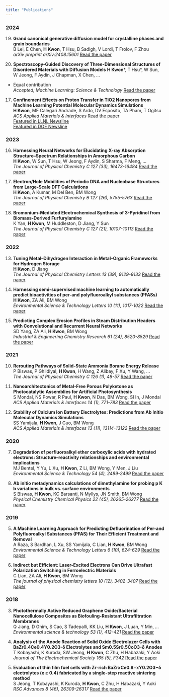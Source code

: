 ```yaml
---
title: "Publications"
---
```


### 2024

19. **Grand canonical generative diffusion model for crystalline phases and grain boundaries**  
   B Lei, E Chen, **H Kwon**, T Hsu, B Sadigh, V Lordi, T Frolov, F Zhou  
   *arXiv preprint arXiv:2408.15601*
   [Read the paper](https://arxiv.org/abs/2408.15601)


18. **Spectroscopy-Guided Discovery of Three-Dimensional Structures of Disordered Materials with Diffusion Models**
   **H Kwon***, T Hsu*, W Sun, W Jeong, F Aydin, J Chapman, X Chen, ...  
   * Equal contribution  
   *Accepted; Machine Learning: Science & Technology*
   [Read the paper](https://arxiv.org/abs/2312.05472)

17. **Confinement Effects on Proton Transfer in TiO2 Nanopores from Machine Learning Potential Molecular Dynamics Simulations**  
   **H Kwon**, MF Calegari Andrade, S Ardo, DV Esposito, TA Pham, T Ogitsu  
   *ACS Applied Materials & Interfaces*
   [Read the paper](https://pubs.acs.org/doi/abs/10.1021/acsami.4c02339)  
   [Featured in LLNL Newsline](https://www.llnl.gov/article/51441/nano-confinement-may-be-key-improving-hydrogen-production)  
   [Featured in DOE Newsline](https://www.energy.gov/eere/h2awsm/articles/hydrogen-team-research-featured-cover-acs-applied-materials-interfaces)

### 2023

16. **Harnessing Neural Networks for Elucidating X-ray Absorption Structure–Spectrum Relationships in Amorphous Carbon**  
   **H Kwon**, W Sun, T Hsu, W Jeong, F Aydin, S Sharma, F Meng, ...  
   *The Journal of Physical Chemistry C 127 (33), 16473-16484*
   [Read the paper](https://pubs.acs.org/doi/abs/10.1021/acs.jpcc.3c02029)

15. **Electron/Hole Mobilities of Periodic DNA and Nucleobase Structures from Large-Scale DFT Calculations**  
   **H Kwon**, A Kumar, M Del Ben, BM Wong  
   *The Journal of Physical Chemistry B 127 (26), 5755-5763*
   [Read the paper](https://pubs.acs.org/doi/abs/10.1021/acs.jpcb.2c09141)

14. **Bromonium-Mediated Electrochemical Synthesis of 3-Pyridinol from Biomass-Derived Furfurylamine**  
   K Yan, **H Kwon**, M Huddleston, D Jiang, Y Sun  
   *The Journal of Physical Chemistry C 127 (21), 10107-10113*
   [Read the paper](https://pubs.acs.org/doi/abs/10.1021/acs.jpcc.3c02245)

### 2022

13. **Tuning Metal–Dihydrogen Interaction in Metal–Organic Frameworks for Hydrogen Storage**  
   **H Kwon**, D Jiang  
   *The Journal of Physical Chemistry Letters 13 (39), 9129-9133*
   [Read the paper](https://pubs.acs.org/doi/abs/10.1021/acs.jpclett.2c02628)

12. **Harnessing semi-supervised machine learning to automatically predict bioactivities of per-and polyfluoroalkyl substances (PFASs)**  
   **H Kwon**, ZA Ali, BM Wong  
   *Environmental Science & Technology Letters 10 (11), 1017-1022*
   [Read the paper](https://pubs.acs.org/doi/abs/10.1021/acs.estlett.2c00530)

11. **Predicting Complex Erosion Profiles in Steam Distribution Headers with Convolutional and Recurrent Neural Networks**  
   SD Yang, ZA Ali, **H Kwon**, BM Wong  
   *Industrial & Engineering Chemistry Research 61 (24), 8520-8529*
   [Read the paper](https://pubs.acs.org/doi/abs/10.1021/acs.iecr.1c04712)

### 2021

10. **Rerouting Pathways of Solid-State Ammonia Borane Energy Release**  
    P Biswas, P Ghildiyal, **H Kwon**, H Wang, Z Alibay, F Xu, Y Wang, ...  
    *The Journal of Physical Chemistry C 126 (1), 48-57*
    [Read the paper](https://pubs.acs.org/doi/abs/10.1021/acs.jpcc.1c08985)

9. **Nanoarchitectonics of Metal-Free Porous Polyketone as Photocatalytic Assemblies for Artificial Photosynthesis**  
    S Mondal, NS Powar, R Paul, **H Kwon**, N Das, BM Wong, SI In, J Mondal  
    *ACS Applied Materials & Interfaces 14 (1), 771-783*
    [Read the paper](https://pubs.acs.org/doi/abs/10.1021/acsami.1c18626)

8. **Stability of Calcium Ion Battery Electrolytes: Predictions from Ab Initio Molecular Dynamics Simulations**  
    SS Yamijala, **H Kwon**, J Guo, BM Wong  
    *ACS Applied Materials & Interfaces 13 (11), 13114-13122*
    [Read the paper](https://pubs.acs.org/doi/abs/10.1021/acsami.0c21716)

### 2020

7. **Degradation of perfluoroalkyl ether carboxylic acids with hydrated electrons: Structure–reactivity relationships and environmental implications**  
    MJ Bentel, Y Yu, L Xu, **H Kwon**, Z Li, BM Wong, Y Men, J Liu  
    *Environmental Science & Technology 54 (4), 2489-2499*
    [Read the paper](https://pubs.acs.org/doi/abs/10.1021/acs.est.9b05869)

6. **Ab initio metadynamics calculations of dimethylamine for probing p K b variations in bulk vs. surface environments**  
    S Biswas, **H Kwon**, KC Barsanti, N Myllys, JN Smith, BM Wong  
    *Physical Chemistry Chemical Physics 22 (45), 26265-26277*
    [Read the paper](https://pubs.rsc.org/en/content/articlehtml/2020/cp/d0cp03832f)

### 2019

5. **A Machine Learning Approach for Predicting Defluorination of Per-and Polyfluoroalkyl Substances (PFAS) for Their Efficient Treatment and Removal**  
    A Raza, S Bardhan, L Xu, SS Yamijala, C Lian, **H Kwon**, BM Wong  
    *Environmental Science & Technology Letters 6 (10), 624-629*
    [Read the paper](https://pubs.acs.org/doi/abs/10.1021/acs.estlett.9b00476)

4. **Indirect but Efficient: Laser-Excited Electrons Can Drive Ultrafast Polarization Switching in Ferroelectric Materials**  
    C Lian, ZA Ali, **H Kwon**, BM Wong  
    *The journal of physical chemistry letters 10 (12), 3402-3407*
    [Read the paper](https://pubs.acs.org/doi/abs/10.1021/acs.jpclett.9b01046)

### 2018

3. **Photothermally Active Reduced Graphene Oxide/Bacterial Nanocellulose Composites as Biofouling-Resistant Ultrafiltration Membranes**  
    Q Jiang, D Ghim, S Cao, S Tadepalli, KK Liu, **H Kwon**, J Luan, Y Min, ...  
    *Environmental science & technology 53 (1), 412-421*
    [Read the paper](https://pubs.acs.org/doi/abs/10.1021/acs.est.8b02772)

2. **Analysis of the Anode Reaction of Solid Oxide Electrolyzer Cells with BaZr0.4Ce0.4Y0.2O3-δ Electrolytes and Sm0.5Sr0.5CoO3-δ Anodes**  
    T Kobayashi, K Kuroda, SW Jeong, **H Kwon**, C Zhu, H Habazaki, Y Aoki  
    *Journal of The Electrochemical Society 165 (5), F342*
    [Read the paper](https://iopscience.iop.org/article/10.1149/2.0891805jes/meta)

1. **Evaluation of thin film fuel cells with Zr-rich BaZrxCe0.8−xY0.2O3−δ electrolytes (x ≥ 0.4) fabricated by a single-step reactive sintering method**  
    S Jeong, T Kobayashi, K Kuroda, **H Kwon**, C Zhu, H Habazaki, Y Aoki  
    *RSC Advances 8 (46), 26309-26317*
    [Read the paper](https://pubs.rsc.org/en/content/articlehtml/2018/ra/c8ra04724c)
